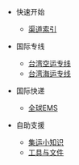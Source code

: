 - 快速开始

  - [渠道索引](/requirement/quickstart.md)

- 国际专线

  - [台湾空运专线](/requirement/air_tw.md)
  - [台湾海运专线](/requirement/sea_tw.md)

- 国际快递

  - [全球EMS](/requirement/GZEMS.md)

- 自助支援

  - [集运小知识](/requirement/tools.md)
  - [工具与文件](/requirement/files.md)